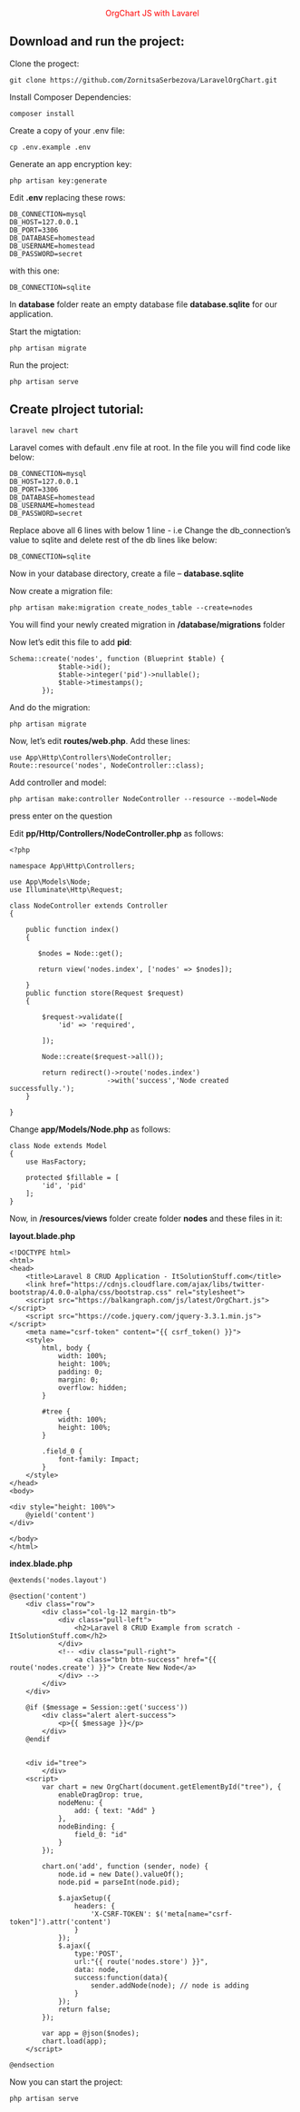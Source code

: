 <p align="center" style="color: red">
OrgChart JS with Lavarel
</p>

## Download and run the project:
Clone the progect:
```
git clone https://github.com/ZornitsaSerbezova/LaravelOrgChart.git
```

Install Composer Dependencies:
```
composer install
```

Create a copy of your .env file:
```
cp .env.example .env
```

Generate an app encryption key:
```
php artisan key:generate
```

Edit **.env** replacing these rows:
```
DB_CONNECTION=mysql
DB_HOST=127.0.0.1
DB_PORT=3306
DB_DATABASE=homestead
DB_USERNAME=homestead
DB_PASSWORD=secret
```
with this one:
```
DB_CONNECTION=sqlite
```

In **database** folder reate an empty database file **database.sqlite** for our application.

Start the migtation:
```
php artisan migrate
```

Run the project:
```
php artisan serve
```


## Create plroject tutorial:

```
laravel new chart
```

Laravel comes with default .env file at root.
In the file you will find code like below:

```
DB_CONNECTION=mysql
DB_HOST=127.0.0.1
DB_PORT=3306
DB_DATABASE=homestead
DB_USERNAME=homestead
DB_PASSWORD=secret
```

Replace above all 6 lines with below 1 line - i.e Change the db_connection’s value to sqlite and delete rest of the db lines like below:

```
DB_CONNECTION=sqlite
```

Now in your database directory, create a file – **database.sqlite**

Now create a migration file:

```
php artisan make:migration create_nodes_table --create=nodes
```
You will find your newly created migration in **/database/migrations** folder

Now let’s edit this file to add **pid**:
```
Schema::create('nodes', function (Blueprint $table) {
            $table->id();
            $table->integer('pid')->nullable();
            $table->timestamps();
        });
```
And do the migration:
```
php artisan migrate
```
Now, let’s edit **routes/web.php**. Add these lines:
```
use App\Http\Controllers\NodeController;
Route::resource('nodes', NodeController::class);
```
Add controller and model:
```
php artisan make:controller NodeController --resource --model=Node
```
press enter on the question 

Edit **pp/Http/Controllers/NodeController.php** as follows:
```
<?php

namespace App\Http\Controllers;

use App\Models\Node;
use Illuminate\Http\Request;

class NodeController extends Controller
{

    public function index()
    {

       $nodes = Node::get();

       return view('nodes.index', ['nodes' => $nodes]);

    }
    public function store(Request $request)
    {

        $request->validate([
            'id' => 'required',

        ]);
    
        Node::create($request->all());

        return redirect()->route('nodes.index')
                        ->with('success','Node created successfully.');
    }

}
```
Change **app/Models/Node.php** as follows:
```
class Node extends Model
{
    use HasFactory;

    protected $fillable = [
        'id', 'pid'
    ];
}
```
Now, in **/resources/views** folder create folder **nodes** and these files in it:

**layout.blade.php**
```
<!DOCTYPE html>
<html>
<head>
    <title>Laravel 8 CRUD Application - ItSolutionStuff.com</title>
    <link href="https://cdnjs.cloudflare.com/ajax/libs/twitter-bootstrap/4.0.0-alpha/css/bootstrap.css" rel="stylesheet">
    <script src="https://balkangraph.com/js/latest/OrgChart.js"></script>
    <script src="https://code.jquery.com/jquery-3.3.1.min.js"></script>
    <meta name="csrf-token" content="{{ csrf_token() }}">
    <style>
        html, body {
            width: 100%;
            height: 100%;
            padding: 0;
            margin: 0;
            overflow: hidden;
        }

        #tree {
            width: 100%;
            height: 100%;
        }

        .field_0 {
            font-family: Impact;
        }
    </style>
</head>
<body>
  
<div style="height: 100%">
    @yield('content')
</div>
   
</body>
</html>
```
**index.blade.php**
```
@extends('nodes.layout')
 
@section('content')
    <div class="row">
        <div class="col-lg-12 margin-tb">
            <div class="pull-left">
                <h2>Laravel 8 CRUD Example from scratch - ItSolutionStuff.com</h2>
            </div>
            <!-- <div class="pull-right">
                <a class="btn btn-success" href="{{ route('nodes.create') }}"> Create New Node</a>
            </div> -->
        </div>
    </div>
   
    @if ($message = Session::get('success'))
        <div class="alert alert-success">
            <p>{{ $message }}</p>
        </div>
    @endif
   

    <div id="tree">
        </div>
    <script>
        var chart = new OrgChart(document.getElementById("tree"), {
            enableDragDrop: true,
            nodeMenu: {
                add: { text: "Add" }
            },
            nodeBinding: {
                field_0: "id"
            }
        });
      
        chart.on('add', function (sender, node) {
            node.id = new Date().valueOf();
            node.pid = parseInt(node.pid);
            
            $.ajaxSetup({
                headers: {
                    'X-CSRF-TOKEN': $('meta[name="csrf-token"]').attr('content')
                }
            });
            $.ajax({
                type:'POST',
                url:"{{ route('nodes.store') }}",
                data: node,
                success:function(data){
                    sender.addNode(node); // node is adding
                }
            });
            return false;
        });
   
        var app = @json($nodes);
        chart.load(app);
    </script>
      
@endsection
```
Now you can start the project:
```
php artisan serve
```
